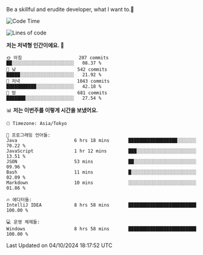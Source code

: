 Be a skillful and erudite developer, what I want to.👶

<!--START_SECTION:waka-->
![Code Time](http://img.shields.io/badge/Code%20Time-1%2C304%20hrs%2044%20mins-blue)

![Lines of code](https://img.shields.io/badge/%EC%A0%80%EB%8A%94%20%EC%97%AC%ED%83%9C%EA%B9%8C%EC%A7%80%20-880.5%20thousand%20%EC%A4%84%EC%9D%98%20%EC%BD%94%EB%93%9C%EB%A5%BC%20%EC%9E%91%EC%84%B1%ED%96%88%EC%96%B4%EC%9A%94.-blue)

**저는 저녁형 인간이에요. 🦉** 

```text
🌞 아침                     207 commits         ██░░░░░░░░░░░░░░░░░░░░░░░   08.37 % 
🌆 낮　                     542 commits         █████░░░░░░░░░░░░░░░░░░░░   21.92 % 
🌃 저녁                     1043 commits        ███████████░░░░░░░░░░░░░░   42.18 % 
🌙 밤　                     681 commits         ███████░░░░░░░░░░░░░░░░░░   27.54 % 
```


📊 **저는 이번주를 이렇게 시간을 보냈어요.** 

```text
🕑︎ Timezone: Asia/Tokyo

💬 프로그래밍 언어들: 
Java                     6 hrs 18 mins       ██████████████████░░░░░░░   70.22 % 
JavaScript               1 hr 12 mins        ███░░░░░░░░░░░░░░░░░░░░░░   13.51 % 
JSON                     53 mins             ██░░░░░░░░░░░░░░░░░░░░░░░   09.96 % 
Bash                     11 mins             █░░░░░░░░░░░░░░░░░░░░░░░░   02.09 % 
Markdown                 10 mins             ░░░░░░░░░░░░░░░░░░░░░░░░░   01.86 % 

🔥 에디터들: 
IntelliJ IDEA            8 hrs 58 mins       █████████████████████████   100.00 % 

💻 운영 체제들: 
Windows                  8 hrs 58 mins       █████████████████████████   100.00 % 
```


 Last Updated on 04/10/2024 18:17:52 UTC
<!--END_SECTION:waka-->
